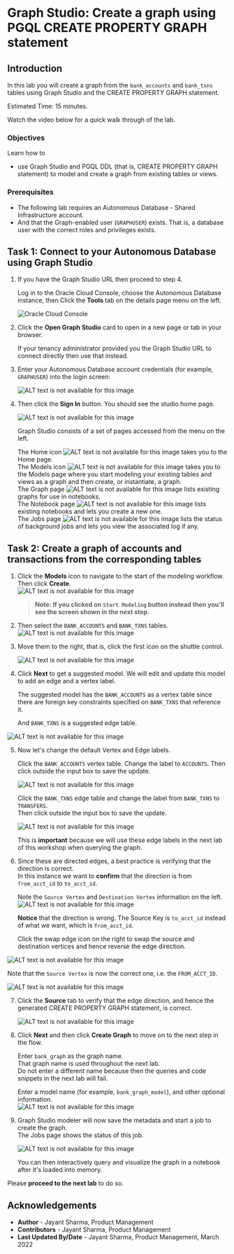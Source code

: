 # Graph Studio: Create a graph using PGQL CREATE PROPERTY GRAPH statement

## Introduction

In this lab you will create a graph from the `bank_accounts` and `bank_txns` tables using Graph Studio and the CREATE PROPERTY GRAPH statement.

<!-- COMMENTED THE FOLLOWING OUT FOR DATABSE WORLD:
The following video shows the steps you will execute in this lab.

[](youtube:5g9i9HA_cn0) Graph Studio: Create a graph. -->

Estimated Time: 15 minutes. 

Watch the video below for a quick walk through of the lab.

[](youtube:tNPY4xmVFMk)

### Objectives

Learn how to
- use Graph Studio and PGQL DDL (that is, CREATE PROPERTY GRAPH statement) to model and create a graph from existing tables or views.

### Prerequisites

- The following lab requires an Autonomous Database - Shared Infrastructure account. 
- And that the Graph-enabled user (`GRAPHUSER`) exists. That is, a database user with the correct roles and privileges exists.

## Task 1: Connect to your Autonomous Database using Graph Studio

1. If you have the Graph Studio URL then proceed to step 4. 

    Log in to the Oracle Cloud Console, choose the Autonomous Database instance, then Click the **Tools** tab on the details page menu on the left. 

   ![Oracle Cloud Console](./images/adw-console-tools-tab.png)


2. Click the **Open Graph Studio** card to open in a new page or tab in your browser.   
   
   If your tenancy administrator provided you the Graph Studio URL to connect directly then use that instead.


3. Enter your Autonomous Database account credentials (for example, `GRAPHUSER`) into the login screen:
 
    ![ALT text is not available for this image](./images/graphstudio-login-graphuser.png " ")

4. Then click the **Sign In** button. You should see the studio home page.   

    ![ALT text is not available for this image](./images/gs-graphuser-home-page.png " ") 

    Graph Studio consists of a set of pages accessed from the menu on the left. 

    The Home icon ![ALT text is not available for this image](images/home.svg "") takes you to the Home page.  
    The Models icon ![ALT text is not available for this image](images/code-fork.svg "") takes you to the Models page where you start modeling your existing tables and views as a graph and then create, or instantiate, a graph.  
    The Graph page ![ALT text is not available for this image](images/radar-chart.svg "") lists existing graphs for use in notebooks.  
    The Notebook page ![ALT text is not available for this image](images/notebook.svg "") lists existing notebooks and lets you create a new one.  
    The Jobs page ![ALT text is not available for this image](images/server.svg "") lists the status of background jobs and lets you view the associated log if any.  


## Task 2: Create a graph of accounts and transactions from the corresponding tables

1. Click the **Models** icon to navigate to the start of the modeling workflow.  
   Then click **Create**.  
   ![ALT text is not available for this image](images/modeler-create-button.png " ")  

   >**Note: If you clicked on `Start Modeling` button instead then you'll see the screen shown in the next step.**

2. Then select the `BANK_ACCOUNTS` and `BANK_TXNS` tables.   
![ALT text is not available for this image](./images/select-tables.png " ")

3. Move them to the right, that is, click the first icon on the shuttle control.   

   ![ALT text is not available for this image](./images/selected-tables.png " ")

4.  Click **Next** to get a suggested model. We will edit and update this model to add an edge and a vertex label.  

    The suggested model has the `BANK_ACCOUNTS` as a vertex table since there are foreign key constraints specified on `BANK_TXNS` that reference it.   

    And `BANK_TXNS` is a suggested edge table.

  ![ALT text is not available for this image](./images/create-graph-suggested-model.png " ")    
  

5.  Now let's change the default Vertex and Edge labels.  

    Click the `BANK_ACCOUNTS` vertex table. Change the label to `ACCOUNTS`. Then click outside the input box to save the update.  

    ![ALT text is not available for this image](images/edit-accounts-vertex-label.png " ")  

    Click the `BANK_TXNS` edge table and change the label from `BANK_TXNS` to `TRANSFERS`.  
    Then click outside the input box to save the update.  

    ![ALT text is not available for this image](images/edit-edge-label.png " ")  

    This is **important** because we will use these edge labels in the next lab of this workshop when querying the graph.  

6.  Since these are directed edges, a best practice is verifying that the direction is correct.  
    In this instance we want to **confirm** that the direction is from `from_acct_id` to `to_acct_id`.  

    Note the `Source Vertex` and `Destination Vertex` information on the left.  
    ![ALT text is not available for this image](./images/wrong-edge-direction.png " ")   

    **Notice** that the direction is wrong. The Source Key is `to_acct_id` instead of what we want, which is `from_acct_id`.  

    Click the swap edge icon on the right to swap the source and destination vertices and hence reverse the edge direction.

   ![ALT text is not available for this image](images/wrong-edge-direction.png " " ) 

   Note that the `Source Vertex` is now the correct one, i.e. the `FROM_ACCT_ID`.

   ![ALT text is not available for this image](images/reverse-edge-result.png " " ) 


   

7. Click the **Source** tab to verify that the edge direction, and hence the generated CREATE PROPERTY GRAPH statement, is correct.


   ![ALT text is not available for this image](images/generated-cpg-statement.png " " )  
  
<!--- 
  **An alternate approach:** In the earlier Step 5 you could have just updated the CREATE PROPERTY GRAPH statement and saved the updates. That is, you could have just replaced the existing statement with the following one which specifies that the SOURCE KEY is  `from_acct_id`  and the DESTINATION KEY is `to_acct_id`.  

    ```
    -- This is not required if you used swap edge in UI to fix the edge direction.
    -- This is only to illustrate an alternate approach.
    <copy>
    CREATE PROPERTY GRAPH bank_graph
        VERTEX TABLES (
            BANK_ACCOUNTS as ACCOUNTS 
            KEY (ACCT_ID) 
            LABEL ACCOUNTS
            PROPERTIES (ACCT_ID, NAME)
        )
        EDGE TABLES (
            BANK_TXNS 
            KEY (FROM_ACCT_ID, TO_ACCT_ID, AMOUNT)
            SOURCE KEY (FROM_ACCT_ID) REFERENCES ACCOUNTS
            DESTINATION KEY (TO_ACCT_ID) REFERENCES ACCOUNTS
            LABEL TRANSFERS
            PROPERTIES (AMOUNT, DESCRIPTION)
        )
    </copy>
    ```

   ![ALT text is not available for this image](images/correct-ddl-save.png " " )  

   **Important:** Click the **Save** (floppy disk icon) to commit the changes.
--->

8. Click **Next** and then click **Create Graph** to move on to the next step in the flow.   

   Enter `bank_graph` as the graph name.  
   That graph name is used throughout the next lab.  
   Do not enter a different name because then the queries and code snippets in the next lab will fail.  
   
   Enter a model name (for example, `bank_graph_model`), and other optional information.  
   ![ALT text is not available for this image](./images/create-graph-dialog.png " ")

9. Graph Studio modeler will now save the metadata and start a job to create the graph.  
   The Jobs page shows the status of this job. 

   ![ALT text is not available for this image](./images/23-jobs-create-graph.png " ")  

   You can then interactively query and visualize the graph in a notebook after it's loaded into memory.


Please **proceed to the next lab** to do so.

## Acknowledgements
* **Author** - Jayant Sharma, Product Management
* **Contributors** -  Jayant Sharma, Product Management
* **Last Updated By/Date** - Jayant Sharma, Product Management, March 2022  
